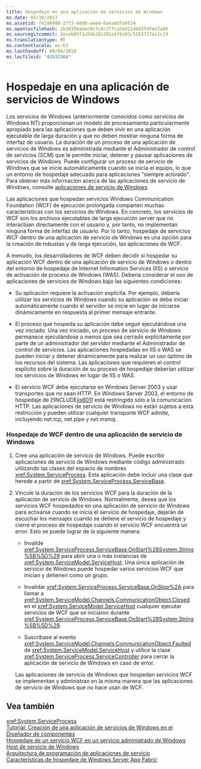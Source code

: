 ```yaml
---
title: Hospedaje en una aplicación de servicios de Windows
ms.date: 03/30/2017
ms.assetid: f4199998-27f3-4dd9-aee4-0a4addfa9f24
ms.openlocfilehash: 2b3935babec0c7cdc3ffca5dd11d693fdfee7a89
ms.sourcegitcommit: 2eceb05f1a5bb261291a1f6a91c5153727ac1c19
ms.translationtype: MT
ms.contentlocale: es-ES
ms.lasthandoff: 09/04/2018
ms.locfileid: "43532564"
---
```

# <a name="hosting-in-a-windows-service-application"></a>Hospedaje en una aplicación de servicios de Windows
Los servicios de Windows (anteriormente conocidos como servicios de Windows NT) proporcionan un modelo de procesamiento particularmente apropiado para las aplicaciones que deben vivir en una aplicación ejecutable de larga duración y que no deben mostrar ninguna forma de interfaz de usuario. La duración de un proceso de una aplicación de servicios de Windows es administrada mediante el Administrador de control de servicios (SCM) que le permite iniciar, detener y pausar aplicaciones de servicios de Windows. Puede configurar un proceso de servicio de Windows que se inicie automáticamente cuando se inicia el equipo, lo que un entorno de hospedaje adecuado para aplicaciones "siempre activado". Para obtener más información acerca de las aplicaciones de servicio de Windows, consulte [aplicaciones de servicio de Windows](https://go.microsoft.com/fwlink/?LinkId=89450).  
  
 Las aplicaciones que hospedan servicios Windows Communication Foundation (WCF) de ejecución prolongada comparten muchas características con los servicios de Windows. En concreto, los servicios de WCF son los archivos ejecutables de larga ejecución server que no interactúan directamente con el usuario y, por tanto, no implementan ninguna forma de interfaz de usuario. Por lo tanto, hospedaje de servicios WCF dentro de una aplicación de servicio de Windows es una opción para la creación de robustas y de larga ejecución, las aplicaciones de WCF.  
  
 A menudo, los desarrolladores de WCF deben decidir si hospedar su aplicación WCF dentro de una aplicación de servicio de Windows o dentro del entorno de hospedaje de Internet Information Services (IIS) o servicio de activación de proceso de Windows (WAS). Debería considerar el uso de aplicaciones de servicios de Windows bajo las siguientes condiciones:  
  
-   Su aplicación requiere la activación explícita. Por ejemplo, debería utilizar los servicios de Windows cuando su aplicación se deba iniciar automáticamente cuando el servidor se inicie en lugar de iniciarse dinámicamente en respuesta al primer mensaje entrante.  
  
-   El proceso que hospeda su aplicación debe seguir ejecutándose una vez iniciado. Una vez iniciado, un proceso de servicio de Windows permanece ejecutándose a menos que sea cerrado explícitamente por parte de un administrador del servidor mediante el Administrador de control de servicios. Las aplicaciones hospedadas en IIS o WAS se pueden iniciar y detener dinámicamente para realizar un uso óptimo de los recursos del sistema. Las aplicaciones que requieren el control explícito sobre la duración de su proceso de hospedaje deberían utilizar los servicios de Windows en lugar de IIS o WAS.  
  
-   El servicio WCF debe ejecutarse en Windows Server 2003 y usar transportes que no sean HTTP. En Windows Server 2003, el entorno de hospedaje de [!INCLUDE[iis601](../../../../includes/iis601-md.md)] está restringido solo a la comunicación HTTP. Las aplicaciones de servicio de Windows no están sujetos a esta restricción y pueden utilizar cualquier transporte WCF admite, incluyendo net.tcp, net.pipe y net.msmq.  
  
### <a name="to-host-wcf-inside-of-a-windows-service-application"></a>Hospedaje de WCF dentro de una aplicación de servicio de Windows  
  
1.  Cree una aplicación de servicio de Windows. Puede escribir aplicaciones de servicio de Windows mediante código administrado utilizando las clases del espacio de nombres <xref:System.ServiceProcess>. Esta aplicación debe incluir una clase que herede a partir de <xref:System.ServiceProcess.ServiceBase>.  
  
2.  Vincule la duración de los servicios WCF para la duración de la aplicación de servicio de Windows. Normalmente, desea que los servicios WCF hospedados en una aplicación de servicio de Windows para activarse cuando se inicia el servicio de hospedaje, dejarán de escuchar los mensajes cuando se detiene el servicio de hospedaje y cierre el proceso de hospedaje cuando el servicio WCF encuentra un error. Esto se puede lograr de la siguiente manera:  
  
    -   Invalide <xref:System.ServiceProcess.ServiceBase.OnStart%28System.String%5B%5D%29> para abrir una o más instancias de <xref:System.ServiceModel.ServiceHost>. Una única aplicación de servicio de Windows puede hospedar varios servicios WCF que inician y detienen como un grupo.  
  
    -   Invalidar <xref:System.ServiceProcess.ServiceBase.OnStop%2A> para llamar a <xref:System.ServiceModel.Channels.CommunicationObject.Closed> en el <xref:System.ServiceModel.ServiceHost> cualquier ejecutar servicios de WCF que se iniciaron durante <xref:System.ServiceProcess.ServiceBase.OnStart%28System.String%5B%5D%29>.  
  
    -   Suscríbase al evento <xref:System.ServiceModel.Channels.CommunicationObject.Faulted> de <xref:System.ServiceModel.ServiceHost> y utilice la clase <xref:System.ServiceProcess.ServiceController> para cerrar la aplicación de servicio de Windows en caso de error.  
  
     Las aplicaciones de servicio de Windows que hospedan servicios WCF se implementan y administran en la misma manera que las aplicaciones de servicio de Windows que no hace usan de WCF.  
  
## <a name="see-also"></a>Vea también  
 <xref:System.ServiceProcess>  
 [Tutorial: Creación de una aplicación de servicios de Windows en el Diseñador de componentes](https://go.microsoft.com/fwlink/?LinkId=94875)  
 [Hospedaje de un servicio WCF en un servicio administrado de Windows](../../../../docs/framework/wcf/feature-details/how-to-host-a-wcf-service-in-a-managed-windows-service.md)  
 [Host de servicio de Windows](../../../../docs/framework/wcf/samples/windows-service-host.md)  
 [Arquitectura de programación de aplicaciones de servicio](https://go.microsoft.com/fwlink/?LinkId=94876)  
 [Características de hospedaje de Windows Server App Fabric](https://go.microsoft.com/fwlink/?LinkId=201276)
